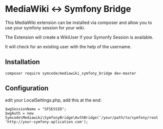 # MediaWiki <-> Symfony Bridge

This MediaWiki extension can be installed via composer and allow you to use your symfony session for your wiki.

The Extension will create a WikiUser if your Symonfy Session is available.

It will check for an existing user with the help of the username. 

## Installation

    composer require symcode/mediawiki_symfony_bridge dev-master

## Configuration

edit your LocalSettings.php, add this at the end:

    $wgSessionName = "SFSESSID";
    $wgAuth = new Symcode\Mediawiki\SymfonyBridge\AuthBridge('/your/path/to/symfony/root', 'http://your-symfony-aplication.com');


